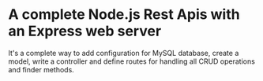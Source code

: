 # A complete Node.js Rest Apis with an Express web server

It's a complete way to add configuration for MySQL database, create a model, write a controller and define routes for handling all CRUD operations and finder methods.
